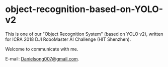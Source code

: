 # object-recognition-based-on-YOLO-v2
This is one of our "Object Recognition System" (based on YOLO v2), written for ICRA 2018 DJI RoboMaster AI Challenge (HIT Shenzhen).

Welcome to communicate with me.

E-mail: Danielsong007@gmail.com.

